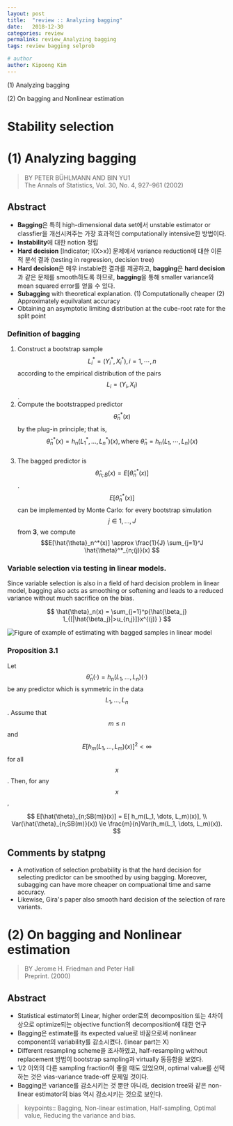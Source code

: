 ```yaml
---
layout: post
title:  "review :: Analyzing bagging"
date:   2018-12-30
categories: review
permalink: review_Analyzing bagging
tags: review bagging selprob

# author
author: Kipoong Kim
---
```


(1) Analyzing bagging

(2) On bagging and Nonlinear estimation

<!-- more -->

Stability selection
=========================

# (1) Analyzing bagging
> BY PETER BÜHLMANN AND BIN YU1 <br />
> The Annals of Statistics, Vol. 30, No. 4, 927–961 (2002)

## Abstract

- **Bagging**은 특히 high-dimensional data set에서 unstable  estimator or classfier을 개선시켜주는 가장 효과적인 computationally intensive한 방법이다.
- **Instability**에 대한 notion 정립
- **Hard decision** [Indicator; I(X>x)] 문제에서 variance reduction에 대한 이론적 분석 결과 (testing in regression, decision tree)
- **Hard decision**은 매우 instable한 결과를 제공하고, **bagging**은 **hard decision**과 같은 문제를 smooth하도록 하므로, **bagging**을 통해 smaller variance와 mean squared error를 얻을 수 있다.
- **Subagging** with theoretical explanation.
  (1) Computationally cheaper
  (2) Approximately equilvalant accuracy
- Obtaining an asymptotic limiting distribution at the cube-root rate for the split point


### Definition of **bagging**

1. Construct a bootstrap sample $$L_i^* = (Y_i^*, X_i^*), i=1, \cdots, n $$ according to the empirical distribution of the pairs $$L_i = (Y_i, X_i)$$.<br />
2. Compute the bootstrapped predictor $$\hat{\theta}_n^*(x)$$ by the plug-in principle; that is, $$\hat{\theta}_n^*(x)=h_n(L_1^*, \dots, L_n^*)(x), \text{where } \hat{\theta}_n=h_n(L_1, \cdots, L_n)(x)$$ <br />
3. The bagged predictor is $$\hat{\theta}_{n;B}(x)=E[\hat{\theta}_n^*(x)]$$.<br />
$$E[\hat{\theta}_n^*(x)]$$ can be implemented by Monte Carlo: for every bootstrap simulation $$j\in{1,\dots,J}$$ from **3**, we compute $$E[\hat{\theta}_n^*(x)] \approx \frac{1}{J} \sum_{j=1}^J \hat{\theta}^*_{n;(j)}(x) $$


### Variable selection via testing in linear models.

Since variable selection is also in a field of hard decision problem in linear model,
bagging also acts as smoothing or softening and leads to a reduced variance without much sacrifice on the bias.

$$
\hat{\theta}_n(x) = \sum_{j=1}^p{\hat{\beta_j} 1_{[|\hat{\beta_j}|>u_{n,j}]}x^{(j)} }
$$

![Figure of example of estimating with bagged samples in linear model](/images/ExampleOfBagging.png)
<br>
### Proposition 3.1
Let $$\hat{\theta}_n(\cdot)=h_n(L_1, \dots, L_n)(\cdot)$$ be any predictor which is symmetric in the data $$L_1, \dots, L_n$$. Assume that $$m \le n$$ and $$E[h_m(L_1, \dots, L_m)(x)]^2 < \infty $$ for all $$x$$. Then, for any $$x$$,

$$
E[\hat{\theta}_{n;SB(m)}(x)] = E[ h_m(L_1, \dots, L_m)(x)], \\
Var(\hat{\theta}_{n;SB(m)}(x)) \le \frac{m}{n}Var(h_m(L_1, \dots, L_m)(x)).
$$



## Comments by statpng
- A motivation of selection probability is that the hard decision for selecting predictor can be smoothed by using bagging. Moreover, subagging can have more cheaper on compuational time and same accuracy.
- Likewise, Gira's paper also smooth hard decision of the selection of rare variants.


# (2) On bagging and Nonlinear estimation
> BY Jerome H. Friedman and Peter Hall <br />
> Preprint. (2000)


## Abstract

- Statistical estimator의 Linear, higher order로의 decomposition 또는 4차이상으로 optimize되는 objective function의 decomposition에 대한 연구
- Bagging은 estimate를 its expected value로 바꿈으로써 nonlinear component의 variability를 감소시켰다. (linear part는 X)
- Different resampling scheme을 조사하였고, half-resampling without replacement 방법이 bootstrap sampling과 virtually 동등함을 보였다.
- 1/2 이외의 다른 sampling fraction이 좋을 때도 있었으며, optimal value를 선택하는 것은 vias-variance trade-off 문제일 것이다.
- Bagging은 variance를 감소시키는 것 뿐만 아니라, decision tree와 같은 non-linear estimator의 bias 역시 감소시키는 것으로 보인다.

> keypoints:: Bagging, Non-linear estimation, Half-sampling, Optimal value, Reducing the variance and bias.
